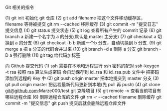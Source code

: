 Git 相关的指令

  (1)  git init 初始化 git 仓库
  (2)  git add filename 把这个文件移动缓存区，filename 等待被提交
       git rm --cached 移除缓存
  (3)  git commit -m "提交日志"  提交信息
  (4)  git status 提交状态
  (5)  git log 查看所有产生的 commit 记录
  (6)  git branch a 新建一个名字为 a 的分支(默认是 master 主分支)
  (7)  git checkout a 切换到 a 的分支
  (8)  git checkout -b b  新建一个b 分支，自动切换到 b 分支.
  (9)  git merge a 把 a 分支的代码合并过来
  (10) git branch -d a 删除 a 分支  git branch -D a 强行删除
  (11) git tag 给代码加标签 

   向 Github 提交代码
   (1) ssh 需要在本地和远程进行 ssh 密码的配对
       ssh-keygen -t rsa 按照 rsa 算法生成密码
       会自动保存到 id_rsa 和 id_rsa.pub 文件中
       把密码添加到远程的 Key 中
   (2) git push origin master 把本地提交到 master 分支
   (3) git pull origin master 把远程最新代码更新到本地(先 pull 再 push)
   (4) git clone git@github.com:Marze000/test.git 克隆项目
   (5) git remote -v 查看当前项目有哪些远程仓库
   (6) 删除远程仓库的文件
       git rm -r --cached filename 删除缓存
       git commit -m "提交信息"
       git push 提交后就会删除远程仓库文件
   

